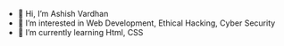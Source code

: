 - 👋 Hi, I’m Ashish Vardhan
- 👀 I’m interested in Web Development, Ethical Hacking, Cyber Security
- 🌱 I’m currently learning Html, CSS


<!---
Ashish0014/Ashish0014 is a ✨ special ✨ repository because its `README.md` (this file) appears on your GitHub profile.
You can click the Preview link to take a look at your changes.
--->
